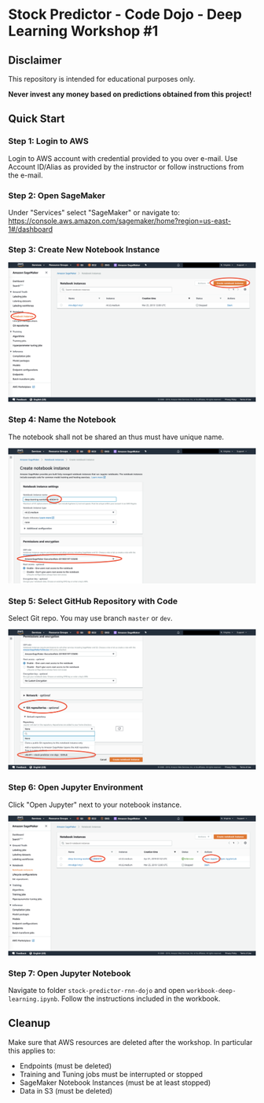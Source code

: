 # Stock Predictor - Code Dojo - Deep Learning Workshop #1

## Disclaimer

This repository is intended for educational purposes only.

**Never invest any money based on predictions obtained from this project!**

## Quick Start

### Step 1: Login to AWS

Login to AWS account with credential provided to you over e-mail.
Use Account ID/Alias as provided by the instructor or follow instructions from the e-mail.

### Step 2: Open SageMaker

Under "Services" select "SageMaker" or navigate to: https://console.aws.amazon.com/sagemaker/home?region=us-east-1#/dashboard

### Step 3: Create New Notebook Instance

![SageMaker Notebooks](images/aws1.png)

### Step 4: Name the Notebook

The notebook shall not be shared an thus must have unique name.

![SageMaker Notebooks](images/aws2.png)

### Step 5: Select GitHub Repository with Code

Select Git repo. You may use branch `master` or `dev`.

![SageMaker Notebooks](images/aws3.png)

### Step 6: Open Jupyter Environment

Click "Open Jupyter" next to your notebook instance.

![SageMaker Notebooks](images/aws4.png)

### Step 7: Open Jupyter Notebook

Navigate to folder `stock-predictor-rnn-dojo` and open `workbook-deep-learning.ipynb`.
Follow the instructions included in the workbook.

## Cleanup

Make sure that AWS resources are deleted after the workshop. In particular this applies to:
- Endpoints (must be deleted)
- Training and Tuning jobs must be interrupted or stopped
- SageMaker Notebook Instances (must be at least stopped)
- Data in S3 (must be deleted)

